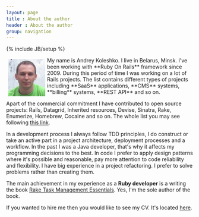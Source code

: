 ```yaml
---
layout: page
title : About the author
header : About the author
group: navigation
---
```

{% include JB/setup %}

<img src="/images/my_face.jpg" alt="Andrey Koleshko" align="left" vspace="5" hspace="5" width="100"/>
My name is Andrey Koleshko. I live in Belarus, Minsk. I've been working with **Ruby On Rails** framework since 2009.
During this period of time I was working on a lot of Rails projects.
The list contains different types of projects including **SaaS** applications, **CMS** systems, **billing** systems, **REST API** and so on.

Apart of the commercial commitment I have contributed to open source projects:
Rails, Datagrid, Inherited resources, Devise, Sinatra, Rake, Enumerize, Homebrew, Cocaine and so on.
The whole list you may see following [this link](https://github.com/dashboard/pulls?direction=desc&page=1&sort=created&state=closed).

In a development process I always follow TDD principles, I do construct or take an active part in a project architecture, deployment processes and a workflow. In the past I was a Java developer, that's why it affects my programming decisions to the best. In code I prefer to apply design patterns where it's possible and reasonable, pay more attention to code reliability and flexibility. I have big experience in a project refactoring. I prefer to solve problems rather than creating them.

The main achievement in my experience as a **Ruby developer** is a writing the book [Rake Task Management Essentials](http://www.packtpub.com/rake-task-management-essentials/book). Yes, I'm the sole author of the book.

If you wanted to hire me then you would like to see my CV. It's located [here](https://dl.dropboxusercontent.com/u/15142852/Resume/Resume.pdf).